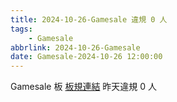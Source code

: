 ```yaml
---
title: 2024-10-26-Gamesale 違規 0 人
tags:
    - Gamesale
abbrlink: 2024-10-26-Gamesale
date: Gamesale-2024-10-26 12:00:00
---
```

Gamesale 板 [板規連結](https://www.ptt.cc/bbs/Gossiping/M.1637425085.A.07D.html)
昨天違規 0 人
